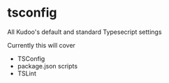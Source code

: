 # tsconfig
All Kudoo's default and standard Typesecript settings

Currently this will cover
* TSConfig
* package.json scripts
* TSLint
